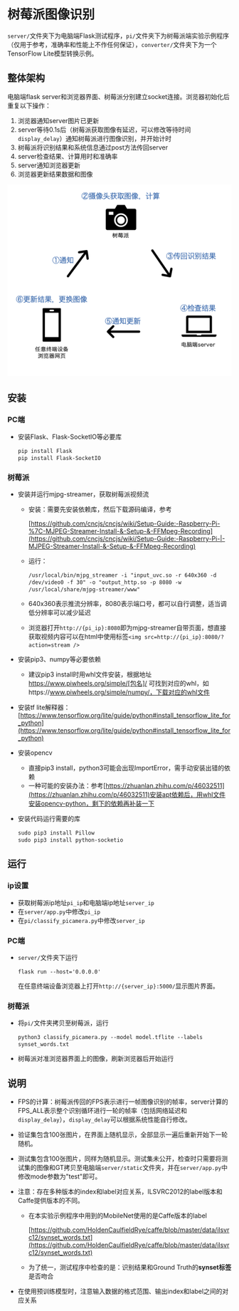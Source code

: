 # 树莓派图像识别

`server/`文件夹下为电脑端Flask测试程序，`pi/`文件夹下为树莓派端实验示例程序（仅用于参考，准确率和性能上不作任何保证），`converter/`文件夹下为一个TensorFlow Lite模型转换示例。

## 整体架构

电脑端flask server和浏览器界面、树莓派分别建立socket连接。浏览器初始化后重复以下操作：

1. 浏览器通知server图片已更新
2. server等待0.1s后（树莓派获取图像有延迟，可以修改等待时间`display_delay`）通知树莓派进行图像识别，并开始计时
3. 树莓派将识别结果和系统信息通过post方法传回server
4. server检查结果、计算用时和准确率
5. server通知浏览器更新
6. 浏览器更新结果数据和图像

![workflow](./md-img/workflow.png)

## 安装

### PC端

+ 安装Flask、Flask-SocketIO等必要库

  ```
  pip install Flask
  pip install Flask-SocketIO
  ```

### 树莓派

+ 安装并运行mjpg-streamer，获取树莓派视频流

  + 安装：需要先安装依赖库，然后下载源码编译，参考

    [https://github.com/cncjs/cncjs/wiki/Setup-Guide:-Raspberry-Pi-%7C-MJPEG-Streamer-Install-&-Setup-&-FFMpeg-Recording](https://github.com/cncjs/cncjs/wiki/Setup-Guide:-Raspberry-Pi-|-MJPEG-Streamer-Install-&-Setup-&-FFMpeg-Recording)

  - 运行：

    ```
    /usr/local/bin/mjpg_streamer -i "input_uvc.so -r 640x360 -d /dev/video0 -f 30" -o "output_http.so -p 8080 -w /usr/local/share/mjpg-streamer/www"
    ```

  - 640x360表示推流分辨率，8080表示端口号，都可以自行调整，适当调低分辨率可以减少延迟

  - 浏览器打开`http://{pi_ip}:8080`即为mjpg-streamer自带页面，想直接获取视频内容可以在html中使用标签`<img src=http://{pi_ip}:8080/?action=stream />`

+ 安装pip3、numpy等必要依赖

  + 建议pip3 install时用whl文件安装，根据地址 https://www.piwheels.org/simple/[包名]/ 可找到对应的whl，如https://www.piwheels.org/simple/numpy/，下载对应的whl文件

+ 安装tf lite解释器：[https://www.tensorflow.org/lite/guide/python#install_tensorflow_lite_for_python](https://www.tensorflow.org/lite/guide/python#install_tensorflow_lite_for_python)

+ 安装opencv

  + 直接pip3 install，python3可能会出现ImportError，需手动安装出错的依赖
  + 一种可能的安装办法：参考[https://zhuanlan.zhihu.com/p/46032511](https://zhuanlan.zhihu.com/p/46032511)安装apt依赖后，用whl文件安装opencv-python，剩下的依赖再补装一下

+ 安装代码运行需要的库

  ```
  sudo pip3 install Pillow
  sudo pip3 install python-socketio
  ```

## 运行

### ip设置

+ 获取树莓派ip地址`pi_ip`和电脑端ip地址`server_ip`
+ 在`server/app.py`中修改`pi_ip`
+ 在`pi/classify_picamera.py`中修改`server_ip`

### PC端

+ `server/`文件夹下运行

  ```
  flask run --host='0.0.0.0'
  ```

  在任意终端设备浏览器上打开`http://{server_ip}:5000/`显示图片界面。

### 树莓派

+ 将`pi/`文件夹拷贝至树莓派，运行

  ```
  python3 classify_picamera.py --model model.tflite --labels synset_words.txt
  ```

+ 树莓派对准浏览器界面上的图像，刷新浏览器后开始运行

## 说明

+ FPS的计算：树莓派传回的FPS表示进行一帧图像识别的帧率，server计算的FPS_ALL表示整个识别循环进行一轮的帧率（包括网络延迟和`display_delay`），`display_delay`可以根据系统性能自行修改。

+ 验证集包含100张图片，在界面上随机显示，全部显示一遍后重新开始下一轮随机。

+ 测试集包含100张图片，同样为随机显示。测试集未公开，检查时只需要将测试集的图像和GT拷贝至电脑端`server/static`文件夹，并在`server/app.py`中修改mode参数为"test"即可。

+ 注意：存在多种版本的index和label对应关系，ILSVRC2012的label版本和Caffe提供版本的不同。
  + 在本实验示例程序中用到的MobileNet使用的是Caffe版本的label

    [https://github.com/HoldenCaulfieldRye/caffe/blob/master/data/ilsvrc12/synset_words.txt](https://github.com/HoldenCaulfieldRye/caffe/blob/master/data/ilsvrc12/synset_words.txt)

  + 为了统一，测试程序中检查的是：识别结果和Ground Truth的**synset标签**是否吻合
  
+ 在使用预训练模型时，注意输入数据的格式范围、输出index和label之间的对应关系

